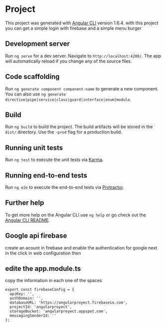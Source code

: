 # Project

This project was generated with [Angular CLI](https://github.com/angular/angular-cli) version 1.6.4.
with this project you can get a simple login with firebase and a simple menu burger

## Development server

Run `ng serve` for a dev server. Navigate to `http://localhost:4200/`. The app will automatically reload if you change any of the source files.

## Code scaffolding

Run `ng generate component component-name` to generate a new component. You can also use `ng generate directive|pipe|service|class|guard|interface|enum|module`.

## Build

Run `ng build` to build the project. The build artifacts will be stored in the `dist/` directory. Use the `-prod` flag for a production build.

## Running unit tests

Run `ng test` to execute the unit tests via [Karma](https://karma-runner.github.io).

## Running end-to-end tests

Run `ng e2e` to execute the end-to-end tests via [Protractor](http://www.protractortest.org/).

## Further help

To get more help on the Angular CLI use `ng help` or go check out the [Angular CLI README](https://github.com/angular/angular-cli/blob/master/README.md).

## Google api firebase 
create an acount in firebase and enable the authentication for google  next in the click in web configuration then 

## edite the app.module.ts
copy the information in each one of the spaces
```
export const firebaseConfig = {
  apiKey: '',
  authDomain: '',
  databaseURL: 'https://angularproyect.firebaseio.com',
  projectId: 'angularproyect',
  storageBucket: 'angularproyect.appspot.com',
  messagingSenderId: ''
};
```
